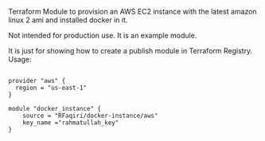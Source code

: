 Terraform Module to provision an AWS EC2 instance with the latest amazon linux 2 ami and installed docker in it.

Not intended for production use. It is an example module.

It is just for showing how to create a publish module in Terraform Registry.
Usage:

```hcl

provider "aws" {
  region = "us-east-1"
}

module "docker_instance" {
    source = "RFaqiri/docker-instance/aws"
    key_name ="rahmatullah_key"
}
```
